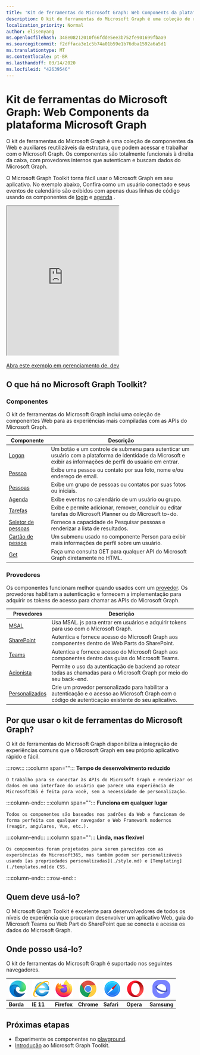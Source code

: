 ```yaml
---
title: 'Kit de ferramentas do Microsoft Graph: Web Components da plataforma Microsoft Graph'
description: O kit de ferramentas do Microsoft Graph é uma coleção de resuable, componentes da Web e auxiliares de estrutura independente para acessar e trabalhar com o Microsoft Graph.
localization_priority: Normal
author: elisenyang
ms.openlocfilehash: 348e08212010f66fdde5ee3b752fe901699fbaa9
ms.sourcegitcommit: f2dffaca3e1c5b74a01b59e1b76dba1592a6a5d1
ms.translationtype: MT
ms.contentlocale: pt-BR
ms.lasthandoff: 03/14/2020
ms.locfileid: "42639546"
---
```

# <a name="microsoft-graph-toolkit-web-components-powered-by-microsoft-graph"></a>Kit de ferramentas do Microsoft Graph: Web Components da plataforma Microsoft Graph

O kit de ferramentas do Microsoft Graph é uma coleção de componentes da Web e auxiliares reutilizáveis da estrutura, que podem acessar e trabalhar com o Microsoft Graph. Os componentes são totalmente funcionais à direita da caixa, com provedores internos que autenticam e buscam dados do Microsoft Graph.

O Microsoft Graph Toolkit torna fácil usar o Microsoft Graph em seu aplicativo. No exemplo abaixo, Confira como um usuário conectado e seus eventos de calendário são exibidos com apenas duas linhas de código usando os componentes de [login](./components/login.md) e [agenda](./components/agenda.md) .

<iframe src="https://mgt.dev/iframe.html?id=samples-general--login-to-show-agenda&source=docs&source=docs" height="400"></iframe>

[Abra este exemplo em gerenciamento de. dev](https://mgt.dev/?path=/story/samples-general--login-to-show-agenda&source=docs)

## <a name="whats-in-the-microsoft-graph-toolkit"></a>O que há no Microsoft Graph Toolkit?

### <a name="components"></a>Componentes

O kit de ferramentas do Microsoft Graph inclui uma coleção de componentes Web para as experiências mais compiladas com as APIs do Microsoft Graph.

|Componente|Descrição|
|---------|-----------|
|[Logon](./components/login.md)|Um botão e um controle de submenu para autenticar um usuário com a plataforma de identidade da Microsoft e exibir as informações de perfil do usuário em entrar.|
|[Pessoa](./components/person.md)|Exibe uma pessoa ou contato por sua foto, nome e/ou endereço de email.|
|[Pessoas](./components/people.md)|Exibe um grupo de pessoas ou contatos por suas fotos ou iniciais.|
|[Agenda](./components/agenda.md)|Exibe eventos no calendário de um usuário ou grupo.|
|[Tarefas](./components/tasks.md)|Exibe e permite adicionar, remover, concluir ou editar tarefas do Microsoft Planner ou do Microsoft to-do.|
|[Seletor de pessoas](./components/people-picker.md)|Fornece a capacidade de Pesquisar pessoas e renderizar a lista de resultados.|
|[Cartão de pessoa](./components/person-card.md)|Um submenu usado no componente Person para exibir mais informações de perfil sobre um usuário.|
|[Get](./components/get.md)|Faça uma consulta GET para qualquer API do Microsoft Graph diretamente no HTML.|

### <a name="providers"></a>Provedores

Os componentes funcionam melhor quando usados com um [provedor](/providers/providers.md). Os provedores habilitam a autenticação e fornecem a implementação para adquirir os tokens de acesso para chamar as APIs do Microsoft Graph.

|Provedores|Descrição|
|---------|-----------|
|[MSAL](./providers/msal.md)|Usa MSAL. js para entrar em usuários e adquirir tokens para uso com o Microsoft Graph.|
|[SharePoint](./providers/sharepoint.md)|Autentica e fornece acesso do Microsoft Graph aos componentes dentro de Web Parts do SharePoint.|
|[Teams](./providers/teams.md)|Autentica e fornece acesso do Microsoft Graph aos componentes dentro das guias do Microsoft Teams.|
|[Acionista](./providers/proxy.md)|Permite o uso da autenticação de backend ao rotear todas as chamadas para o Microsoft Graph por meio do seu back-end.|
|[Personalizados](./providers/custom.md)|Crie um provedor personalizado para habilitar a autenticação e o acesso ao Microsoft Graph com o código de autenticação existente do seu aplicativo.|

## <a name="why-use-the-microsoft-graph-toolkit"></a>Por que usar o kit de ferramentas do Microsoft Graph?

O kit de ferramentas do Microsoft Graph disponibiliza a integração de experiências comuns que o Microsoft Graph em seu próprio aplicativo rápido e fácil.

:::row:::
   :::column span="":::
    **Tempo de desenvolvimento reduzido**

    O trabalho para se conectar às APIs do Microsoft Graph e renderizar os dados em uma interface do usuário que parece uma experiência de Microsoft365 é feita para você, sem a necessidade de personalização.
  :::column-end:::
  :::column span="":::
    **Funciona em qualquer lugar**

    Todos os componentes são baseados nos padrões da Web e funcionam de forma perfeita com qualquer navegador e Web Framework modernos (reagir, angulares, Vue, etc.). 
  :::column-end:::
  :::column span="":::
    **Linda, mas flexível**

    Os componentes foram projetados para serem parecidos com as experiências do Microsoft365, mas também podem ser personalizáveis usando [as propriedades personalizadas](./style.md) e [Templating](./templates.md)de CSS.
  :::column-end:::
:::row-end:::

## <a name="who-should-use-it"></a>Quem deve usá-lo?

O Microsoft Graph Toolkit é excelente para desenvolvedores de todos os níveis de experiência que procuram desenvolver um aplicativo Web, guia do Microsoft Teams ou Web Part do SharePoint que se conecta e acessa os dados do Microsoft Graph.

## <a name="where-can-i-use-it"></a>Onde posso usá-lo?

O kit de ferramentas do Microsoft Graph é suportado nos seguintes navegadores.

|![Borda](images/edgeIcon.png)|![Internet Explorer 11](images/internetExplorerIcon.png)|![Firefox](images/firefoxIcon.png)|![Chrome](images/chromeIcon.png)|![Safari](images/safariIcon.png)|![Opera](images/operaIcon.png)|![Samsung Internet](images/samsungInternetIcon.png)|
|----|----|----|----|----|----|----|
|**Borda**|**IE 11**|**Firefox**|**Chrome**|**Safari**|**Opera**|**Samsung**|

## <a name="next-steps"></a>Próximas etapas

- Experimente os componentes no [playground](https://mgt.dev).
- [Introdução](get-started.md) ao Microsoft Graph Toolkit.
